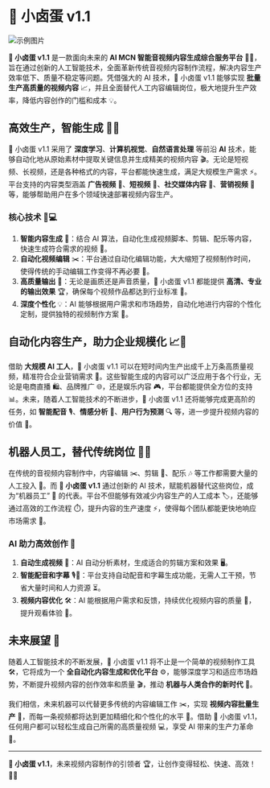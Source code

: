 # 🌈 小卤蛋 v1.1
![示例图片](https://github.com/user-attachments/assets/eb97d4c1-a41f-4a98-9746-5e75630be07d)

**🌈 小卤蛋 v1.1** 是一款面向未来的 **AI MCN 智能音视频内容生成综合服务平台** 🎥✨，旨在通过创新的人工智能技术，全面革新传统音视频内容制作流程，解决内容生产效率低下、质量不稳定等问题。凭借强大的 AI 技术，🌈 小卤蛋 v1.1 能够实现 **批量生产高质量的视频内容** 📈，并且全面替代人工内容编辑岗位，极大地提升生产效率，降低内容创作的门槛和成本 💡。

## 高效生产，智能生成 🤖🔧

🌈 小卤蛋 v1.1 采用了 **深度学习**、**计算机视觉**、**自然语言处理** 等前沿 **AI** 技术，能够自动化地从原始素材中提取关键信息并生成精美的视频内容 🎬。无论是短视频、长视频，还是各种格式的内容，平台都能快速生成，满足大规模生产需求 ⚡。平台支持的内容类型涵盖 **广告视频** 📢、**短视频** 📱、**社交媒体内容** 📲、**营销视频** 💼 等，能够帮助用户在多个领域快速部署视频内容生产。

### 核心技术 🧠💻
1. **智能内容生成** 🤖：结合 AI 算法，自动化生成视频脚本、剪辑、配乐等内容，快速生成符合需求的视频 🎥。
2. **自动化视频编辑** ✂️：平台通过自动化编辑功能，大大缩短了视频制作时间，使得传统的手动编辑工作变得不再必要 💼。
3. **高质量输出** 🌟：无论是画质还是声音质量，🌈 小卤蛋 v1.1 都能提供 **高清、专业的输出效果** 🏆，确保每个视频作品都达到行业标准 🥇。
4. **深度个性化** 💡：AI 能够根据用户需求和市场趋势，自动化地进行内容的个性化定制，提供独特的视频制作方案 💭。

## 自动化内容生产，助力企业规模化 📈🚀

借助 **大规模 AI 工人**，🌈 小卤蛋 v1.1 可以在短时间内生产出成千上万条高质量视频，精准符合企业营销需求 🎯。这些智能生成的内容可以广泛应用于各个行业，无论是电商直播 🛍️、品牌推广 🌐，还是娱乐内容 🎮，平台都能提供全方位的支持 📊。未来，随着人工智能技术的不断进步，🌈 小卤蛋 v1.1 还将能够完成更高阶的任务，如 **智能配音** 🎙️、**情感分析** 💬、**用户行为预测** 🔍 等，进一步提升视频内容的价值 💎。

## 机器人员工，替代传统岗位 🦾🤖

在传统的音视频内容制作中，内容编辑 ✂️、剪辑 📝、配乐 🎶 等工作都需要大量的人工投入 💼。而 **🌈 小卤蛋 v1.1** 通过创新的 AI 技术，赋能机器替代这些岗位，成为“机器员工” 🤖 的代表。平台不但能够有效减少内容生产的人工成本 🏷️，还能够通过高效的工作流程 ⏱️，提升内容的生产速度 ⚡，使得每个团队都能更快地响应市场需求 📅。

### AI 助力高效创作 💪
1. **自动生成视频** 🤖：AI 自动分析素材，生成适合的剪辑方案和效果 🖥️。
2. **智能配音和字幕** 🎙️💬：平台支持自动配音和字幕生成功能，无需人工干预，节省大量时间和人力资源 ⏳。
3. **视频内容优化** 🛠️：AI 能根据用户需求和反馈，持续优化视频内容的质量 🔧，提升观看体验 👀。

## 未来展望 🌟

随着人工智能技术的不断发展，🌈 小卤蛋 v1.1 将不止是一个简单的视频制作工具 🛠️，它将成为一个 **全自动化内容生成和优化平台** ⚙️，能够深度学习和适应市场趋势，不断提升视频内容的创作效率和质量 🎬，推动 **机器与人类合作的新时代** 🤝。

我们相信，未来机器可以代替更多传统的内容编辑工作 ✂️，实现 **视频内容批量生产** 🎥，而每一条视频都将达到更加精细化和个性化的水平 🎨。借助 🌈 小卤蛋 v1.1，任何用户都可以轻松生成自己所需的高质量视频 💻，享受 AI 带来的生产力革命 🚀。

---
**🌈 小卤蛋 v1.1**，未来视频内容制作的引领者 🏆，让创作变得轻松、快速、高效！ 🚀🎥